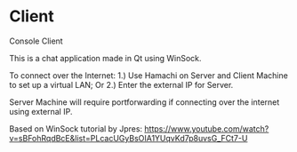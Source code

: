 # Client
Console Client

This is a chat application made in Qt using WinSock.

To connect over the Internet:
1.) Use Hamachi on Server and Client Machine to set up a virtual LAN;
Or
2.) Enter the external IP for Server.

Server Machine will require portforwarding if connecting over the internet using external IP.

Based on WinSock tutorial by Jpres:
https://www.youtube.com/watch?v=sBFohRqdBcE&list=PLcacUGyBsOIA1YUqvKd7p8uvsG_FCt7-U
